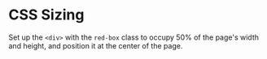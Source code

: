# CSS Sizing

Set up the `<div>` with the `red-box` class to occupy 50% of the page's width
and height, and position it at the center of the page.
